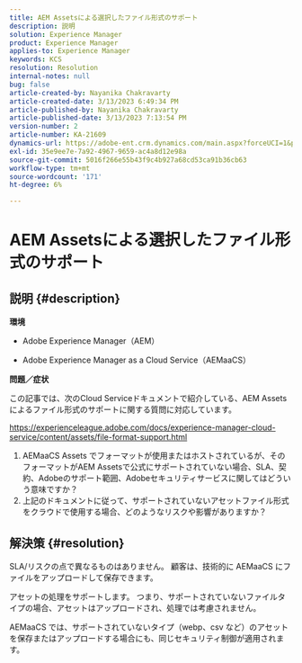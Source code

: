 ```yaml
---
title: AEM Assetsによる選択したファイル形式のサポート
description: 説明
solution: Experience Manager
product: Experience Manager
applies-to: Experience Manager
keywords: KCS
resolution: Resolution
internal-notes: null
bug: false
article-created-by: Nayanika Chakravarty
article-created-date: 3/13/2023 6:49:34 PM
article-published-by: Nayanika Chakravarty
article-published-date: 3/13/2023 7:13:54 PM
version-number: 2
article-number: KA-21609
dynamics-url: https://adobe-ent.crm.dynamics.com/main.aspx?forceUCI=1&pagetype=entityrecord&etn=knowledgearticle&id=005662c9-cfc1-ed11-83ff-6045bd0065b6
exl-id: 35e9ee7e-7a92-4967-9659-ac4a8d12e98a
source-git-commit: 5016f266e55b43f9c4b927a68cd53ca91b36cb63
workflow-type: tm+mt
source-wordcount: '171'
ht-degree: 6%

---
```


# AEM Assetsによる選択したファイル形式のサポート

## 説明 {#description}


<b>環境</b>

- Adobe Experience Manager（AEM）

- Adobe Experience Manager as a Cloud Service（AEMaaCS）

<b>問題／症状</b>

この記事では、次のCloud Serviceドキュメントで紹介している、AEM Assetsによるファイル形式のサポートに関する質問に対応しています。

<https://experienceleague.adobe.com/docs/experience-manager-cloud-service/content/assets/file-format-support.html>


1. AEMaaCS Assets でフォーマットが使用またはホストされているが、そのフォーマットがAEM Assetsで公式にサポートされていない場合、SLA、契約、Adobeのサポート範囲、Adobeセキュリティサービスに関してはどういう意味ですか？
2. 上記のドキュメントに従って、サポートされていないアセットファイル形式をクラウドで使用する場合、どのようなリスクや影響がありますか？



## 解決策 {#resolution}


SLA/リスクの点で異なるものはありません。 顧客は、技術的に AEMaaCS にファイルをアップロードして保存できます。

アセットの処理をサポートします。 つまり、サポートされていないファイルタイプの場合、アセットはアップロードされ、処理では考慮されません。

AEMaaCS では、サポートされていないタイプ（webp、csv など）のアセットを保存またはアップロードする場合にも、同じセキュリティ制御が適用されます。
